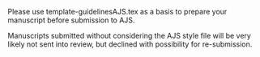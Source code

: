 Please use template-guidelinesAJS.tex as a basis to prepare your manuscript before submission to AJS. 

Manuscripts submitted without considering the AJS style file will be very likely not sent into review, but declined with possibility for re-submission.
